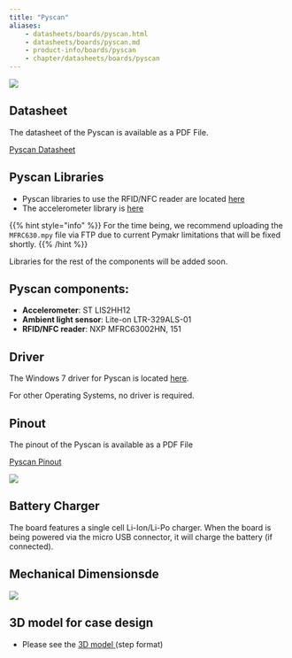 ```yaml
---
title: "Pyscan"
aliases:
    - datasheets/boards/pyscan.html
    - datasheets/boards/pyscan.md
    - product-info/boards/pyscan
    - chapter/datasheets/boards/pyscan
---
```


![](/gitbook/assets/assets-lil0igdl11z7jos_jpx-lkn7scqkkkb6tqb3uyo-lkn83hfia61dsuyojco-pyscan-new.png)

## Datasheet

The datasheet of the Pyscan is available as a PDF File.

<a href="/gitbook/assets/pyscan-specsheet.pdf" target="_blank"> Pyscan Datasheet </a>

## Pyscan Libraries

* Pyscan libraries to use the RFID/NFC reader are located [here](https://github.com/pycom/pycom-libraries/tree/master/pyscan)
* The accelerometer library is [here](https://github.com/pycom/pycom-libraries/blob/master/pytrack/lib/LIS2HH12.py)

{{% hint style="info" %}}
For the time being, we recommend uploading the `MFRC630.mpy` file via FTP due to current Pymakr limitations that will be fixed shortly.
{{% /hint %}}

Libraries for the rest of the components will be added soon.

## Pyscan components:

* **Accelerometer**: ST LIS2HH12
* **Ambient light sensor**: Lite-on LTR-329ALS-01
* **RFID/NFC reader**: NXP MFRC63002HN, 151

## Driver

The Windows 7 driver for Pyscan is located [here](/pytrackpysense/installation/firmware).

For other Operating Systems, no driver is required.

## Pinout

The pinout of the Pyscan is available as a PDF File

<a href="/gitbook/assets/pyscan-pinout.pdf" target="_blank"> Pyscan Pinout </a>

![](/gitbook/assets/pyscan-pinout-1.png)

## Battery Charger

The board features a single cell Li-Ion/Li-Po charger. When the board is being powered via the micro USB connector, it will charge the battery (if connected).




## Mechanical Dimensionsde
![](/gitbook/assets/pyscan_V0.7_20180416_MecahnicalDimensions.png)

## 3D model for case design

* Please see the <a href="/gitbook/assets/PyScan_v0.7.step" target="_blank"> 3D model </a> (step format)
